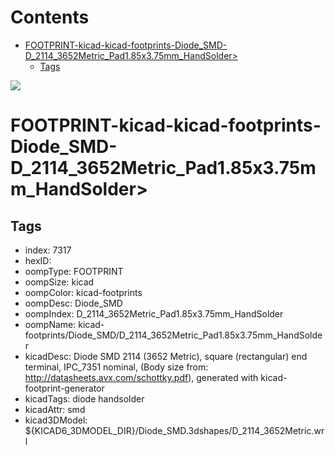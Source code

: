 



Contents
========

* [FOOTPRINT-kicad-kicad-footprints-Diode_SMD-D_2114_3652Metric_Pad1.85x3.75mm_HandSolder>](#footprint-kicad-kicad-footprints-diode_smd-d_2114_3652metric_pad185x375mm_handsolder)
	* [Tags](#tags)
  
![][im]
# FOOTPRINT-kicad-kicad-footprints-Diode_SMD-D_2114_3652Metric_Pad1.85x3.75mm_HandSolder>

## Tags

- index: 7317
- hexID: 
- oompType: FOOTPRINT
- oompSize: kicad
- oompColor: kicad-footprints
- oompDesc: Diode_SMD
- oompIndex: D_2114_3652Metric_Pad1.85x3.75mm_HandSolder
- oompName: kicad-footprints/Diode_SMD/D_2114_3652Metric_Pad1.85x3.75mm_HandSolder
- kicadDesc: Diode SMD 2114 (3652 Metric), square (rectangular) end terminal, IPC_7351 nominal, (Body size from: http://datasheets.avx.com/schottky.pdf), generated with kicad-footprint-generator
- kicadTags: diode handsolder
- kicadAttr: smd
- kicad3DModel: ${KICAD6_3DMODEL_DIR}/Diode_SMD.3dshapes/D_2114_3652Metric.wrl



[im]: image.png
